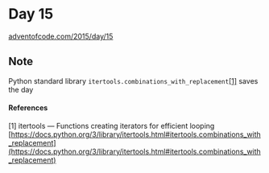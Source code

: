 # Day 15

[adventofcode.com/2015/day/15](https://adventofcode.com/2015/day/15)

## Note

Python standard library `itertools.combinations_with_replacement`[[1]](#1) saves the day

#### References

<a id="1">[1]</a> itertools — Functions creating iterators for efficient looping [https://docs.python.org/3/library/itertools.html#itertools.combinations_with_replacement](https://docs.python.org/3/library/itertools.html#itertools.combinations_with_replacement)